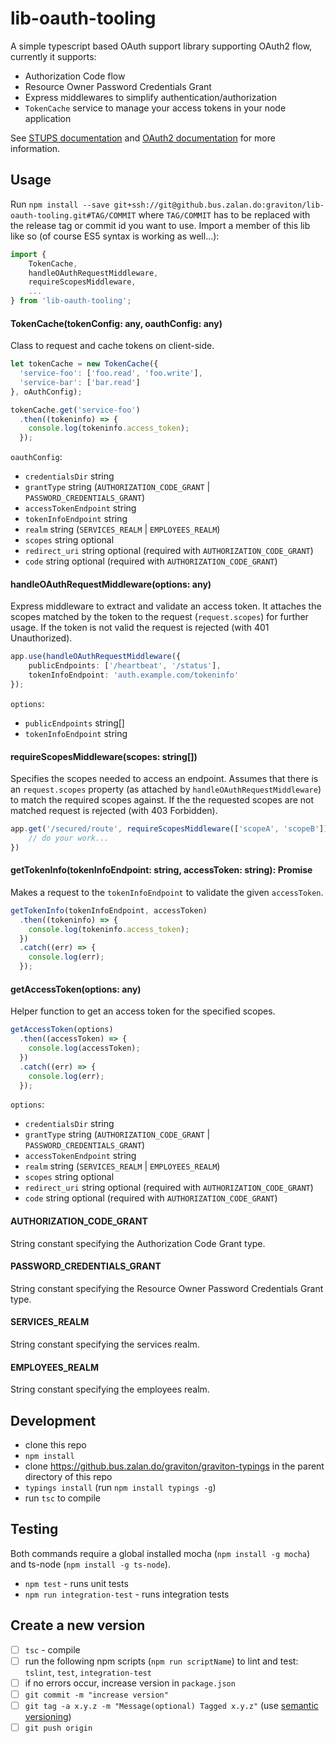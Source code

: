 # lib-oauth-tooling

A simple typescript based OAuth support library supporting OAuth2 flow, currently it supports:

* Authorization Code flow
* Resource Owner Password Credentials Grant
* Express middlewares to simplify authentication/authorization
* `TokenCache` service to manage your access tokens in your node application

See [STUPS documentation](http://stups.readthedocs.org/en/latest/user-guide/access-control.html#implementing-a-client-asking-resource-owners-for-permission) and [OAuth2 documentation](https://tools.ietf.org/html/rfc6749) for more information.


## Usage

Run `npm install --save git+ssh://git@github.bus.zalan.do:graviton/lib-oauth-tooling.git#TAG/COMMIT` where `TAG/COMMIT` has to be replaced with the release tag or commit id you want to use.
Import a member of this lib like so (of course ES5 syntax is working as well...):

```typescript
import {
    TokenCache,
    handleOAuthRequestMiddleware,
    requireScopesMiddleware,
    ...
} from 'lib-oauth-tooling';
```

#### TokenCache(tokenConfig: any, oauthConfig: any)

Class to request and cache tokens on client-side.

```typescript
let tokenCache = new TokenCache({
  'service-foo': ['foo.read', 'foo.write'],
  'service-bar': ['bar.read']
}, oAuthConfig);

tokenCache.get('service-foo')
  .then((tokeninfo) => {
    console.log(tokeninfo.access_token);
  });
```

`oauthConfig`:
* `credentialsDir` string
* `grantType` string (`AUTHORIZATION_CODE_GRANT` | `PASSWORD_CREDENTIALS_GRANT`)
* `accessTokenEndpoint` string
* `tokenInfoEndpoint` string
* `realm` string (`SERVICES_REALM` | `EMPLOYEES_REALM`)
* `scopes` string optional
* `redirect_uri` string optional (required with `AUTHORIZATION_CODE_GRANT`)
* `code` string optional (required with `AUTHORIZATION_CODE_GRANT`)

#### handleOAuthRequestMiddleware(options: any)

Express middleware to extract and validate an access token. It attaches the scopes matched by the token to the request (`request.scopes`) for further usage.
If the token is not valid the request is rejected (with 401 Unauthorized).

```typescript
app.use(handleOAuthRequestMiddleware({
    publicEndpoints: ['/heartbeat', '/status'],
    tokenInfoEndpoint: 'auth.example.com/tokeninfo'
});
```

`options`:
* `publicEndpoints` string[]
* `tokenInfoEndpoint` string


#### requireScopesMiddleware(scopes: string[])

Specifies the scopes needed to access an endpoint. Assumes that there is an `request.scopes` property (as attached by `handleOAuthRequestMiddleware`) to match the required scopes against.
If the the requested scopes are not matched request is rejected (with 403 Forbidden).

```typescript
app.get('/secured/route', requireScopesMiddleware(['scopeA', 'scopeB']), (request, response) => {
    // do your work...
})
```

#### getTokenInfo(tokenInfoEndpoint: string, accessToken: string): Promise<any>

Makes a request to the `tokenInfoEndpoint` to validate the given `accessToken`.

```typescript
getTokenInfo(tokenInfoEndpoint, accessToken)
  .then((tokeninfo) => {
    console.log(tokeninfo.access_token);
  })
  .catch((err) => {
    console.log(err);
  });
```

#### getAccessToken(options: any)

Helper function to get an access token for the specified scopes.

```typescript
getAccessToken(options)
  .then((accessToken) => {
    console.log(accessToken);
  })
  .catch((err) => {
    console.log(err);
  });
```

`options`:
* `credentialsDir` string
* `grantType` string (`AUTHORIZATION_CODE_GRANT` | `PASSWORD_CREDENTIALS_GRANT`)
* `accessTokenEndpoint` string
* `realm` string (`SERVICES_REALM` | `EMPLOYEES_REALM`)
* `scopes` string optional
* `redirect_uri` string optional (required with `AUTHORIZATION_CODE_GRANT`)
* `code` string optional (required with `AUTHORIZATION_CODE_GRANT`)

#### AUTHORIZATION_CODE_GRANT

String constant specifying the Authorization Code Grant type.

#### PASSWORD_CREDENTIALS_GRANT

String constant specifying the Resource Owner Password Credentials Grant type.

#### SERVICES_REALM

String constant specifying the services realm.

#### EMPLOYEES_REALM

String constant specifying the employees realm.


## Development

* clone this repo
* `npm install`
* clone https://github.bus.zalan.do/graviton/graviton-typings in the parent directory of this repo
* `typings install` (run `npm install typings -g`)
* run `tsc` to compile


## Testing

Both commands require a global installed mocha (`npm install -g mocha`) and ts-node (`npm install -g ts-node`).

* `npm test` - runs unit tests
* `npm run integration-test` - runs integration tests


## Create a new version

* [ ] `tsc` - compile
* [ ] run the following npm scripts (`npm run scriptName`) to lint and test: `tslint`, `test`, `integration-test`
* [ ] if no errors occur, increase version in `package.json`
* [ ] `git commit -m "increase version"`
* [ ] `git tag -a x.y.z -m "Message(optional) Tagged x.y.z"` (use [semantic versioning](http://semver.org/))
* [ ] `git push origin `
